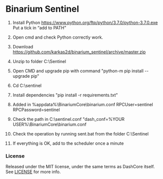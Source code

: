 # Binarium Sentinel


1. Install Python https://www.python.org/ftp/python/3.7.0/python-3.7.0.exe
Put a tick in “add to PATH”

2. Open cmd and check Python correctly work.

3. Download https://github.com/karkas2d/binarium_sentinel/archive/master.zip

4. Unzip to folder C:\Sentinel

5. Open CMD and upgrade pip with command  "python-m pip install --upgrade pip"

6. Cd C:\sentinel

7. Install dependencies "pip install -r requirements.txt"
8. Added in %appdata%\BinariumCore\binarium.conf 
RPCUser=sentinel
RPCPassword=sentinel

9. Check the path in C:\sentinel.conf "dash_conf=%YOUR USER%\BinariumCore\binarium.conf 
10. Check the operation by running sent.bat from the folder C:\Sentinel

10. If everything is OK, add to the scheduler once a minute

### License

Released under the MIT license, under the same terms as DashCore itself. See [LICENSE](LICENSE) for more info.

